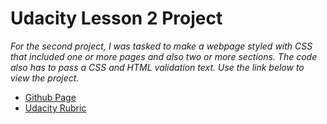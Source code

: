 # Udacity Lesson 2 Project
*For the second project, I was tasked to make a webpage styled with CSS that included one or more pages and also two or more sections. The code also has to pass a CSS and HTML validation text. Use the link below to view the project.*
- [Github Page](https://kennethacurtis.github.io/stylish-webpage/)
- [Udacity Rubric](https://review.udacity.com/#!/rubrics/8/view)
